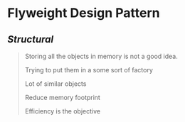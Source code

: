 # Flyweight Design Pattern 
## *Structural*

> Storing all the objects in memory is not a good idea. 
> 
> Trying to put them in a some sort of factory
> 
> Lot of similar objects 
> 
> Reduce memory footprint
> 
> Efficiency is the objective

